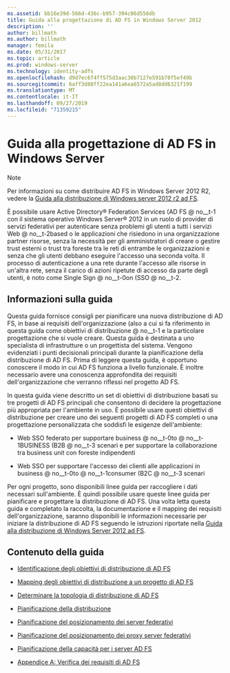```yaml
---
ms.assetid: bb16e39d-566d-436c-b957-394c06d556db
title: Guida alla progettazione di AD FS in Windows Server 2012
description: ''
author: billmath
ms.author: billmath
manager: femila
ms.date: 05/31/2017
ms.topic: article
ms.prod: windows-server
ms.technology: identity-adfs
ms.openlocfilehash: d9d7ec6f4ff575d3aac30b7127e591b78f5ef49b
ms.sourcegitcommit: 6aff3d88ff22ea141a6ea6572a5ad8dd6321f199
ms.translationtype: MT
ms.contentlocale: it-IT
ms.lasthandoff: 09/27/2019
ms.locfileid: "71359215"
---
```

# <a name="ad-fs-design-guide-in-windows-server"></a>Guida alla progettazione di AD FS in Windows Server 


  
> [!NOTE]  
> Per informazioni su come distribuire AD FS in Windows Server 2012 R2, vedere la [Guida alla distribuzione di Windows server 2012 r2 ad FS](../../ad-fs/deployment/Windows-Server-2012-R2-AD-FS-Deployment-Guide.md).  
  
È possibile usare Active Directory® Federation Services \(AD FS @ no__t-1 con il sistema operativo Windows Server® 2012 in un ruolo di provider di servizi federativi per autenticare senza problemi gli utenti a tutti i servizi Web @ no__t-2based o le applicazioni che risiedono in una organizzazione partner risorse, senza la necessità per gli amministratori di creare o gestire trust esterni o trust tra foreste tra le reti di entrambe le organizzazioni e senza che gli utenti debbano eseguire l'accesso una seconda volta. Il processo di autenticazione a una rete durante l'accesso alle risorse in un'altra rete, senza il carico di azioni ripetute di accesso da parte degli utenti, è noto come Single Sign @ no__t-0on \(SSO @ no__t-2.  
  
## <a name="about-this-guide"></a>Informazioni sulla guida  
Questa guida fornisce consigli per pianificare una nuova distribuzione di AD FS, in base ai requisiti dell'organizzazione \(also a cui si fa riferimento in questa guida come obiettivi di distribuzione @ no__t-1 e la particolare progettazione che si vuole creare. Questa guida è destinata a uno specialista di infrastrutture o un progettista del sistema. Vengono evidenziati i punti decisionali principali durante la pianificazione della distribuzione di AD FS. Prima di leggere questa guida, è opportuno conoscere il modo in cui AD FS funziona a livello funzionale. È inoltre necessario avere una conoscenza approfondita dei requisiti dell'organizzazione che verranno riflessi nel progetto AD FS.  
  
In questa guida viene descritto un set di obiettivi di distribuzione basati su tre progetti di AD FS principali che consentono di decidere la progettazione più appropriata per l'ambiente in uso. È possibile usare questi obiettivi di distribuzione per creare uno dei seguenti progetti di AD FS completi o una progettazione personalizzata che soddisfi le esigenze dell'ambiente:  
  
-   Web SSO federato per supportare business @ no__t-0to @ no__t-1BUSINESS \(B2B @ no__t-3 scenari e per supportare la collaborazione tra business unit con foreste indipendenti  
  
-   Web SSO per supportare l'accesso dei clienti alle applicazioni in business @ no__t-0to @ no__t-1consumer \(B2C @ no__t-3 scenari  
  
Per ogni progetto, sono disponibili linee guida per raccogliere i dati necessari sull'ambiente. È quindi possibile usare queste linee guida per pianificare e progettare la distribuzione di AD FS. Una volta letta questa guida e completato la raccolta, la documentazione e il mapping dei requisiti dell'organizzazione, saranno disponibili le informazioni necessarie per iniziare la distribuzione di AD FS seguendo le istruzioni riportate nella [Guida alla distribuzione di Windows Server 2012 ad FS](../../ad-fs/deployment/Windows-Server-2012-AD-FS-Deployment-Guide.md).  
  
## <a name="in-this-guide"></a>Contenuto della guida  
  
-   [Identificazione degli obiettivi di distribuzione di AD FS](Identifying-Your-AD-FS-Deployment-Goals.md)  
  
-   [Mapping degli obiettivi di distribuzione a un progetto di AD FS](Mapping-Your-Deployment-Goals-to-an-AD-FS-Design.md)  
  
-   [Determinare la topologia di distribuzione di AD FS](Determine-Your-AD-FS-Deployment-Topology.md)  
  
-   [Pianificazione della distribuzione](Planning-Your-Deployment.md)  
  
-   [Pianificazione del posizionamento dei server federativi](Planning-Federation-Server-Placement.md)  
  
-   [Pianificazione del posizionamento dei proxy server federativi](Planning-Federation-Server-Proxy-Placement.md)  
  
-   [Pianificazione della capacità per i server AD FS](Planning-for-AD-FS-Server-Capacity.md)  
  
-   [Appendice A: Verifica dei requisiti di AD FS](Appendix-A--Reviewing-AD-FS-Requirements.md)  
  

